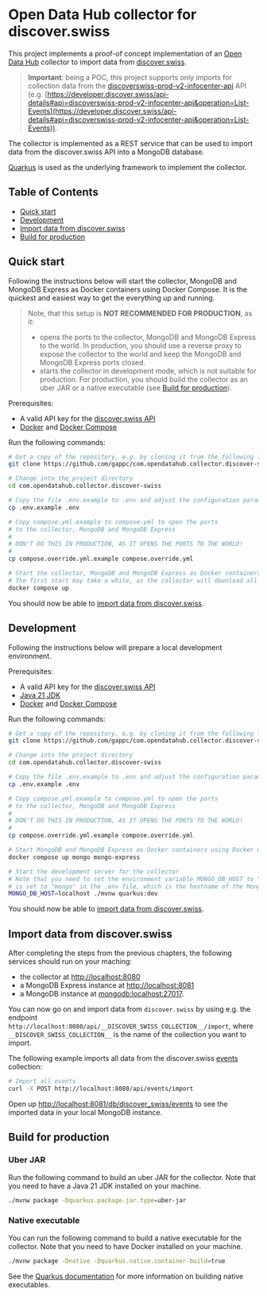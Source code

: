 # Open Data Hub collector for discover.swiss

This project implements a proof-of concept implementation of an [Open Data Hub](https://opendatahub.com/) collector to import data from [discover.swiss](https://discover.swiss/).

> **Important**: being a POC, this project supports only imports for collection data from the [discoverswiss-prod-v2-infocenter-api](discoverswiss-prod-v2-infocenter-api) API (e.g. [https://developer.discover.swiss/api-details#api=discoverswiss-prod-v2-infocenter-api&operation=List-Events](https://developer.discover.swiss/api-details#api=discoverswiss-prod-v2-infocenter-api&operation=List-Events)).

The collector is implemented as a REST service that can be used to import data from the discover.swiss API into a MongoDB database.

[Quarkus](https://quarkus.io) is used as the underlying framework to implement the collector.

## Table of Contents

- [Quick start](#quick-start)
- [Development](#development)
- [Import data from discover.swiss](#import-data-from-discoverswiss)
- [Build for production](#build-for-production)

## Quick start

Following the instructions below will start the collector, MongoDB and MongoDB Express as Docker containers using Docker Compose. It is the quickest and easiest way to get the everything up and running.

> Note, that this setup is **NOT RECOMMENDED FOR PRODUCTION**, as it:
>
> - opens the ports to the collector, MongoDB and MongoDB Express to the world. In production, you should use a reverse proxy to expose the collector to the world and keep the MongoDB and MongoDB Express ports closed.
> - starts the collector in development mode, which is not suitable for production. For production, you should build the collector as an uber JAR or a native executable (see [Build for production](#build-for-production)).

Prerequisites:

- A valid API key for the [discover.swiss API](https://developer.discover.swiss/)
- [Docker](https://docs.docker.com/get-docker/) and [Docker Compose](https://docs.docker.com/compose/install/)

Run the following commands:

```bash
# Get a copy of the repository, e.g. by cloning it from the following location
git clone https://github.com/gappc/com.opendatahub.collector.discover-swiss

# Change into the project directory
cd com.opendatahub.collector.discover-swiss

# Copy the file .env.example to .env and adjust the configuration parameters, e.g. the API key for discover.swiss
cp .env.example .env

# Copy compose.yml.example to compose.yml to open the ports
# to the collector, MongoDB and MongoDB Express
#
# DON'T DO THIS IN PRODUCTION, AS IT OPENS THE PORTS TO THE WORLD!
#
cp compose.override.yml.example compose.override.yml

# Start the collector, MongoDB and MongoDB Express as Docker containers using Docker Compose
# The first start may take a while, as the collector will download all dependencies
docker compose up
```

You should now be able to [import data from discover.swiss](#import-data-from-discoverswiss).

## Development

Following the instructions below will prepare a local development environment.

Prerequisites:

- A valid API key for the [discover.swiss API](https://developer.discover.swiss/)
- [Java 21 JDK](https://docs.oracle.com/en/java/javase/21/)
- [Docker](https://docs.docker.com/get-docker/) and [Docker Compose](https://docs.docker.com/compose/install/)

Run the following commands:

```bash
# Get a copy of the repository, e.g. by cloning it from the following location
git clone https://github.com/gappc/com.opendatahub.collector.discover-swiss

# Change into the project directory
cd com.opendatahub.collector.discover-swiss

# Copy the file .env.example to .env and adjust the configuration parameters, e.g. the API key for discover.swiss
cp .env.example .env

# Copy compose.yml.example to compose.yml to open the ports
# to the collector, MongoDB and MongoDB Express
#
# DON'T DO THIS IN PRODUCTION, AS IT OPENS THE PORTS TO THE WORLD!
#
cp compose.override.yml.example compose.override.yml

# Start MongoDB and MongoDB Express as Docker containers using Docker Compose
docker compose up mongo mongo-express

# Start the development server for the collector
# Note that you need to set the environment variable MONGO_DB_HOST to "localhost" (or the hostname of your MongoDB instance). By default, it
# is set to "mongo" in the .env file, which is the hostname of the MongoDB instance started by Docker Compose.
MONGO_DB_HOST=localhost ./mvnw quarkus:dev
```

You should now be able to [import data from discover.swiss](#import-data-from-discoverswiss).

## Import data from discover.swiss

After completing the steps from the previous chapters, the following services should run on your maching:

- the collector at [http://localhost:8080](http://localhost:8080)
- a MongoDB Express instance at [http://localhost:8081](http://localhost:8081)
- a MongoDB instance at [mongodb:localhost:27017](mongodb:localhost:27017).

You can now go on and import data from `discover.swiss` by using e.g. the endpoint `http://localhost:8080/api/__DISCOVER_SWISS_COLLECTION__/import`, where `__DISCOVER_SWISS_COLLECTION__` is the name of the collection you want to import.

The following example imports all data from the discover.swiss [events](https://developer.discover.swiss/api-details#api=discoverswiss-prod-v2-infocenter-api&operation=List-Events) collection:

```bash
# Import all events
curl -X POST http://localhost:8080/api/events/import
```

Open up [http://localhost:8081/db/discover_swiss/events](http://localhost:8081/db/discover_swiss/events) to see the imported data in your local MongoDB instance.

## Build for production

### Uber JAR

Run the following command to build an uber JAR for the collector. Note that you need to have a Java 21 JDK installed on your machine.

```bash
./mvnw package -Dquarkus.package.jar.type=uber-jar
```

### Native executable

You can run the following command to build a native executable for the collector. Note that you need to have Docker installed on your machine.

```bash
./mvnw package -Dnative -Dquarkus.native.container-build=true
```

See the [Quarkus documentation](https://quarkus.io/guides/building-native-image) for more information on building native executables.
